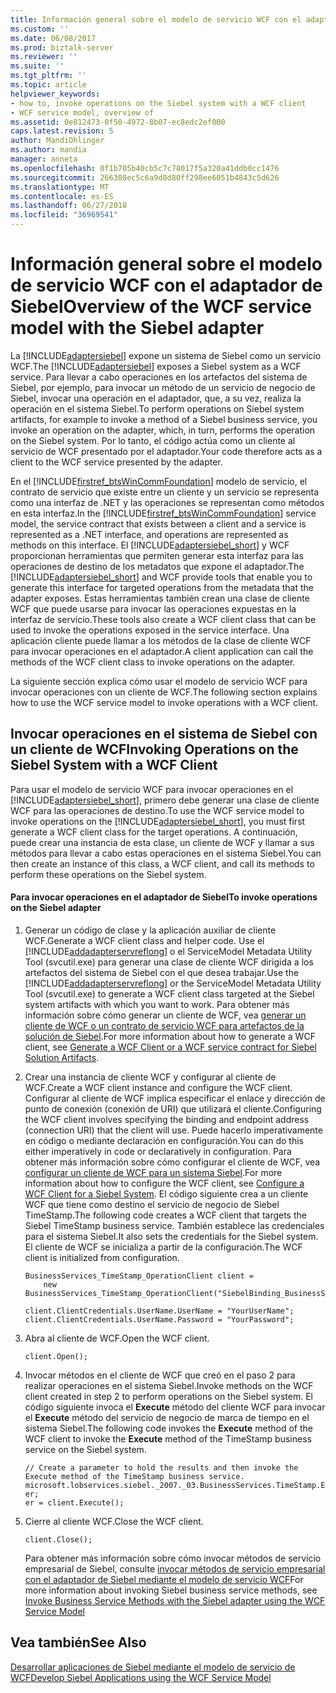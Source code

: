 ```yaml
---
title: Información general sobre el modelo de servicio WCF con el adaptador de Siebel | Microsoft Docs
ms.custom: ''
ms.date: 06/08/2017
ms.prod: biztalk-server
ms.reviewer: ''
ms.suite: ''
ms.tgt_pltfrm: ''
ms.topic: article
helpviewer_keywords:
- how to, invoke operations on the Siebel system with a WCF client
- WCF service model, overview of
ms.assetid: 0e812473-0f50-4972-8b07-ec8edc2ef000
caps.latest.revision: 5
author: MandiOhlinger
ms.author: mandia
manager: anneta
ms.openlocfilehash: 0f1b705b40cb5c7c78017f5a320a41ddb0cc1476
ms.sourcegitcommit: 266308ec5c6a9d8d80ff298ee6051b4843c5d626
ms.translationtype: MT
ms.contentlocale: es-ES
ms.lasthandoff: 06/27/2018
ms.locfileid: "36969541"
---
```

# <a name="overview-of-the-wcf-service-model-with-the-siebel-adapter"></a><span data-ttu-id="4daaf-102">Información general sobre el modelo de servicio WCF con el adaptador de Siebel</span><span class="sxs-lookup"><span data-stu-id="4daaf-102">Overview of the WCF service model with the Siebel adapter</span></span>
<span data-ttu-id="4daaf-103">La [!INCLUDE[adaptersiebel](../../includes/adaptersiebel-md.md)] expone un sistema de Siebel como un servicio WCF.</span><span class="sxs-lookup"><span data-stu-id="4daaf-103">The [!INCLUDE[adaptersiebel](../../includes/adaptersiebel-md.md)] exposes a Siebel system as a WCF service.</span></span> <span data-ttu-id="4daaf-104">Para llevar a cabo operaciones en los artefactos del sistema de Siebel, por ejemplo, para invocar un método de un servicio de negocio de Siebel, invocar una operación en el adaptador, que, a su vez, realiza la operación en el sistema Siebel.</span><span class="sxs-lookup"><span data-stu-id="4daaf-104">To perform operations on Siebel system artifacts, for example to invoke a method of a Siebel business service, you invoke an operation on the adapter, which, in turn, performs the operation on the Siebel system.</span></span> <span data-ttu-id="4daaf-105">Por lo tanto, el código actúa como un cliente al servicio de WCF presentado por el adaptador.</span><span class="sxs-lookup"><span data-stu-id="4daaf-105">Your code therefore acts as a client to the WCF service presented by the adapter.</span></span>  
  
 <span data-ttu-id="4daaf-106">En el [!INCLUDE[firstref_btsWinCommFoundation](../../includes/firstref-btswincommfoundation-md.md)] modelo de servicio, el contrato de servicio que existe entre un cliente y un servicio se representa como una interfaz de .NET y las operaciones se representan como métodos en esta interfaz.</span><span class="sxs-lookup"><span data-stu-id="4daaf-106">In the [!INCLUDE[firstref_btsWinCommFoundation](../../includes/firstref-btswincommfoundation-md.md)] service model, the service contract that exists between a client and a service is represented as a .NET interface, and operations are represented as methods on this interface.</span></span> <span data-ttu-id="4daaf-107">El [!INCLUDE[adaptersiebel_short](../../includes/adaptersiebel-short-md.md)] y WCF proporcionan herramientas que permiten generar esta interfaz para las operaciones de destino de los metadatos que expone el adaptador.</span><span class="sxs-lookup"><span data-stu-id="4daaf-107">The [!INCLUDE[adaptersiebel_short](../../includes/adaptersiebel-short-md.md)] and WCF provide tools that enable you to generate this interface for targeted operations from the metadata that the adapter exposes.</span></span> <span data-ttu-id="4daaf-108">Estas herramientas también crean una clase de cliente WCF que puede usarse para invocar las operaciones expuestas en la interfaz de servicio.</span><span class="sxs-lookup"><span data-stu-id="4daaf-108">These tools also create a WCF client class that can be used to invoke the operations exposed in the service interface.</span></span> <span data-ttu-id="4daaf-109">Una aplicación cliente puede llamar a los métodos de la clase de cliente WCF para invocar operaciones en el adaptador.</span><span class="sxs-lookup"><span data-stu-id="4daaf-109">A client application can call the methods of the WCF client class to invoke operations on the adapter.</span></span>  
  
 <span data-ttu-id="4daaf-110">La siguiente sección explica cómo usar el modelo de servicio WCF para invocar operaciones con un cliente de WCF.</span><span class="sxs-lookup"><span data-stu-id="4daaf-110">The following section explains how to use the WCF service model to invoke operations with a WCF client.</span></span>  
  
## <a name="invoking-operations-on-the-siebel-system-with-a-wcf-client"></a><span data-ttu-id="4daaf-111">Invocar operaciones en el sistema de Siebel con un cliente de WCF</span><span class="sxs-lookup"><span data-stu-id="4daaf-111">Invoking Operations on the Siebel System with a WCF Client</span></span>  
 <span data-ttu-id="4daaf-112">Para usar el modelo de servicio WCF para invocar operaciones en el [!INCLUDE[adaptersiebel_short](../../includes/adaptersiebel-short-md.md)], primero debe generar una clase de cliente WCF para las operaciones de destino.</span><span class="sxs-lookup"><span data-stu-id="4daaf-112">To use the WCF service model to invoke operations on the [!INCLUDE[adaptersiebel_short](../../includes/adaptersiebel-short-md.md)], you must first generate a WCF client class for the target operations.</span></span> <span data-ttu-id="4daaf-113">A continuación, puede crear una instancia de esta clase, un cliente de WCF y llamar a sus métodos para llevar a cabo estas operaciones en el sistema Siebel.</span><span class="sxs-lookup"><span data-stu-id="4daaf-113">You can then create an instance of this class, a WCF client, and call its methods to perform these operations on the Siebel system.</span></span>  
  
#### <a name="to-invoke-operations-on-the-siebel-adapter"></a><span data-ttu-id="4daaf-114">Para invocar operaciones en el adaptador de Siebel</span><span class="sxs-lookup"><span data-stu-id="4daaf-114">To invoke operations on the Siebel adapter</span></span>  
  
1. <span data-ttu-id="4daaf-115">Generar un código de clase y la aplicación auxiliar de cliente WCF.</span><span class="sxs-lookup"><span data-stu-id="4daaf-115">Generate a WCF client class and helper code.</span></span> <span data-ttu-id="4daaf-116">Use el [!INCLUDE[addadapterservreflong](../../includes/addadapterservreflong-md.md)] o el ServiceModel Metadata Utility Tool (svcutil.exe) para generar una clase de cliente WCF dirigida a los artefactos del sistema de Siebel con el que desea trabajar.</span><span class="sxs-lookup"><span data-stu-id="4daaf-116">Use the [!INCLUDE[addadapterservreflong](../../includes/addadapterservreflong-md.md)] or the ServiceModel Metadata Utility Tool (svcutil.exe) to generate a WCF client class targeted at the Siebel system artifacts with which you want to work.</span></span> <span data-ttu-id="4daaf-117">Para obtener más información sobre cómo generar un cliente de WCF, vea [generar un cliente de WCF o un contrato de servicio WCF para artefactos de la solución de Siebel](../../adapters-and-accelerators/adapter-siebel/generate-a-wcf-client-or-a-wcf-service-contract-for-siebel-solution-artifacts.md).</span><span class="sxs-lookup"><span data-stu-id="4daaf-117">For more information about how to generate a WCF client, see [Generate a WCF Client or a WCF service contract for Siebel Solution Artifacts](../../adapters-and-accelerators/adapter-siebel/generate-a-wcf-client-or-a-wcf-service-contract-for-siebel-solution-artifacts.md).</span></span>  
  
2. <span data-ttu-id="4daaf-118">Crear una instancia de cliente WCF y configurar al cliente de WCF.</span><span class="sxs-lookup"><span data-stu-id="4daaf-118">Create a WCF client instance and configure the WCF client.</span></span> <span data-ttu-id="4daaf-119">Configurar al cliente de WCF implica especificar el enlace y dirección de punto de conexión (conexión de URI) que utilizará el cliente.</span><span class="sxs-lookup"><span data-stu-id="4daaf-119">Configuring the WCF client involves specifying the binding and endpoint address (connection URI) that the client will use.</span></span> <span data-ttu-id="4daaf-120">Puede hacerlo imperativamente en código o mediante declaración en configuración.</span><span class="sxs-lookup"><span data-stu-id="4daaf-120">You can do this either imperatively in code or declaratively in configuration.</span></span> <span data-ttu-id="4daaf-121">Para obtener más información sobre cómo configurar el cliente de WCF, vea [configurar un cliente de WCF para un sistema Siebel](../../adapters-and-accelerators/adapter-siebel/configure-a-wcf-client-for-a-siebel-system.md).</span><span class="sxs-lookup"><span data-stu-id="4daaf-121">For more information about how to configure the WCF client, see [Configure a WCF Client for a Siebel System](../../adapters-and-accelerators/adapter-siebel/configure-a-wcf-client-for-a-siebel-system.md).</span></span> <span data-ttu-id="4daaf-122">El código siguiente crea a un cliente WCF que tiene como destino el servicio de negocio de Siebel TimeStamp.</span><span class="sxs-lookup"><span data-stu-id="4daaf-122">The following code creates a WCF client that targets the Siebel TimeStamp business service.</span></span> <span data-ttu-id="4daaf-123">También establece las credenciales para el sistema Siebel.</span><span class="sxs-lookup"><span data-stu-id="4daaf-123">It also sets the credentials for the Siebel system.</span></span> <span data-ttu-id="4daaf-124">El cliente de WCF se inicializa a partir de la configuración.</span><span class="sxs-lookup"><span data-stu-id="4daaf-124">The WCF client is initialized from configuration.</span></span>  
  
   ```  
   BusinessServices_TimeStamp_OperationClient client =  
       new BusinessServices_TimeStamp_OperationClient("SiebelBinding_BusinessServices_TimeStamp_Operation");  
  
   client.ClientCredentials.UserName.UserName = "YourUserName";  
   client.ClientCredentials.UserName.Password = "YourPassword";  
   ```  
  
3. <span data-ttu-id="4daaf-125">Abra al cliente de WCF.</span><span class="sxs-lookup"><span data-stu-id="4daaf-125">Open the WCF client.</span></span>  
  
   ```  
   client.Open();  
   ```  
  
4. <span data-ttu-id="4daaf-126">Invocar métodos en el cliente de WCF que creó en el paso 2 para realizar operaciones en el sistema Siebel.</span><span class="sxs-lookup"><span data-stu-id="4daaf-126">Invoke methods on the WCF client created in step 2 to perform operations on the Siebel system.</span></span> <span data-ttu-id="4daaf-127">El código siguiente invoca el **Execute** método del cliente WCF para invocar el **Execute** método del servicio de negocio de marca de tiempo en el sistema Siebel.</span><span class="sxs-lookup"><span data-stu-id="4daaf-127">The following code invokes the **Execute** method of the WCF client to invoke the **Execute** method of the TimeStamp business service on the Siebel system.</span></span>  
  
   ```  
   // Create a parameter to hold the results and then invoke the Execute method of the TimeStamp business service.  
   microsoft.lobservices.siebel._2007._03.BusinessServices.TimeStamp.ExecuteResponseRecord er;  
   er = client.Execute();  
   ```  
  
5. <span data-ttu-id="4daaf-128">Cierre al cliente WCF.</span><span class="sxs-lookup"><span data-stu-id="4daaf-128">Close the WCF client.</span></span>  
  
   ```  
   client.Close();  
   ```  
  
   <span data-ttu-id="4daaf-129">Para obtener más información sobre cómo invocar métodos de servicio empresarial de Siebel, consulte [invocar métodos de servicio empresarial con el adaptador de Siebel mediante el modelo de servicio WCF](../../adapters-and-accelerators/adapter-siebel/run-business-service-methods-with-the-siebel-adapter-using-a-wcf-service.md)</span><span class="sxs-lookup"><span data-stu-id="4daaf-129">For more information about invoking Siebel business service methods, see [Invoke Business Service Methods with the Siebel adapter using the WCF Service Model](../../adapters-and-accelerators/adapter-siebel/run-business-service-methods-with-the-siebel-adapter-using-a-wcf-service.md)</span></span> 
  
## <a name="see-also"></a><span data-ttu-id="4daaf-130">Vea también</span><span class="sxs-lookup"><span data-stu-id="4daaf-130">See Also</span></span>  
 [<span data-ttu-id="4daaf-131">Desarrollar aplicaciones de Siebel mediante el modelo de servicio de WCF</span><span class="sxs-lookup"><span data-stu-id="4daaf-131">Develop Siebel Applications using the WCF Service Model</span></span>](../../adapters-and-accelerators/adapter-siebel/develop-siebel-applications-using-the-wcf-service-model.md)